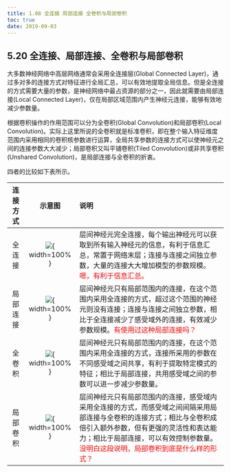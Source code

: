 ```yaml
---
title: 1.08 全连接 局部连接 全卷积与局部卷积
toc: true
date: 2019-09-03
---
```



## 5.20 全连接、局部连接、全卷积与局部卷积

大多数神经网络中高层网络通常会采用全连接层(Global Connected Layer)，通过多对多的连接方式对特征进行全局汇总，可以有效地提取全局信息。但是全连接的方式需要大量的参数，是神经网络中最占资源的部分之一，因此就需要由局部连接(Local Connected Layer)，仅在局部区域范围内产生神经元连接，能够有效地减少参数量。

根据卷积操作的作用范围可以分为全卷积(Global Convolution)和局部卷积(Local Convolution)。实际上这里所说的全卷积就是标准卷积，即在整个输入特征维度范围内采用相同的卷积核参数进行运算，全局共享参数的连接方式可以使神经元之间的连接参数大大减少；局部卷积又叫平铺卷积(Tiled Convolution)或非共享卷积(Unshared Convolution)，是局部连接与全卷积的折衷。

四者的比较如下表所示。



| 连接方式 |                                           示意图                                            | 说明                                                                                                                                                                                                   |
|:--------:|:-------------------------------------------------------------------------------------------:|:------------------------------------------------------------------------------------------------------------------------------------------------------------------------------------------------------ |
|  全连接  | ![](http://images.iterate.site/blog/image/20190722/8cDl5QUmUK3S.png?imageslim){ width=100% } | 层间神经元完全连接，每个输出神经元可以获取到所有输入神经元的信息，有利于信息汇总，常置于网络末层；连接与连接之间独立参数，大量的连接大大增加模型的参数规模。<span style="color:red;">嗯，有利于信息汇总。</span>                                           |
| 局部连接 | ![](http://images.iterate.site/blog/image/20190722/IhivGn7lG7PM.png?imageslim){ width=100% } | 层间神经元只有局部范围内的连接，在这个范围内采用全连接的方式，超过这个范围的神经元则没有连接；连接与连接之间独立参数，相比于全连接减少了感受域外的连接，有效减少参数规模。<span style="color:red;">有使用过这种局部连接吗？</span>                               |
|  全卷积  | ![](http://images.iterate.site/blog/image/20190722/tnSoeGxqFa69.png?imageslim){ width=100% } | 层间神经元只有局部范围内的连接，在这个范围内采用全连接的方式，连接所采用的参数在不同感受域之间共享，有利于提取特定模式的特征；相比于局部连接，共用感受域之间的参数可以进一步减少参数量。               |
| 局部卷积 | ![](http://images.iterate.site/blog/image/20190722/yF1hlH0XODPT.png?imageslim){ width=100% } | 层间神经元只有局部范围内的连接，感受域内采用全连接的方式，而感受域之间间隔采用局部连接与全卷积的连接方式；相比与全卷积成倍引入额外参数，但有更强的灵活性和表达能力；相比于局部连接，可以有效控制参数量。<span style="color:red;">没明白这段说明，局部卷积到底是什么样的形式？</span> |
